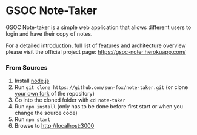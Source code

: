 # GSOC Note-Taker

GSOC Note-taker is a simple web application that allows different users
to login and have their copy of notes.


For a detailed introduction, full list of features and architecture
overview please visit the official project page:
<https://gsoc-noter.herokuapp.com/>


### From Sources


1. Install [node.js](#nodejs-version-compatibility)
2. Run `git clone https://github.com/sun-fox/note-taker.git` (or
   clone [your own fork](https://github.com/sun-fox/note-taker.git)
   of the repository)
3. Go into the cloned folder with `cd note-taker`
4. Run `npm install` (only has to be done before first start or when you
   change the source code)
5. Run `npm start`
6. Browse to <http://localhost:3000>
